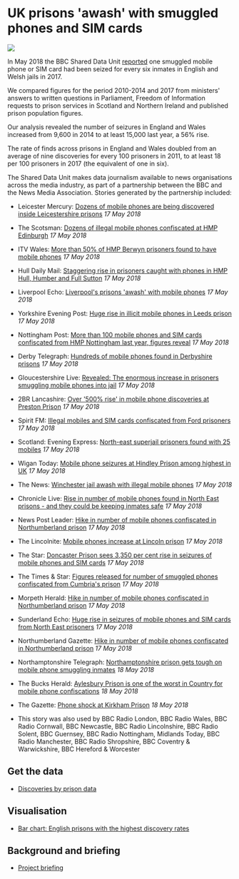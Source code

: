 # UK prisons 'awash' with smuggled phones and SIM cards

![](https://ichef.bbci.co.uk/news/660/cpsprodpb/5833/production/_100997522_hmpberwyninmarch2017dankitwoodgettyimages-653715892.jpg)

In May 2018 the BBC Shared Data Unit [reported](http://www.bbc.co.uk/news/uk-england-43869560#) one smuggled mobile phone or SIM card had been seized for every six inmates in English and Welsh jails in 2017.

We compared figures for the period 2010-2014 and 2017 from ministers' answers to written questions in Parliament, Freedom of Information requests to prison services in Scotland and Northern Ireland and published prison population figures.

Our analysis revealed the number of seizures in England and Wales increased from 9,600 in 2014 to at least 15,000 last year, a 56% rise.

The rate of finds across prisons in England and Wales doubled from an average of nine discoveries for every 100 prisoners in 2011, to at least 18 per 100 prisoners in 2017 (the equivalent of one in six).

The Shared Data Unit makes data journalism available to news organisations across the media industry, as part of a partnership between the BBC and the News Media Association. Stories generated by the partnership included:

* Leicester Mercury: [Dozens of mobile phones are being discovered inside Leicestershire prisons](https://www.leicestermercury.co.uk/news/leicester-news/dozens-mobile-phones-being-discovered-1566518) *17 May 2018*
* The Scotsman: [Dozens of illegal mobile phones confiscated at HMP Edinburgh](https://www.scotsman.com/news/dozens-of-illegal-mobile-phones-confiscated-at-hmp-edinburgh-1-4740583) *17 May 2018*
* ITV Wales: [More than 50% of HMP Berwyn prisoners found to have mobile phones](http://www.itv.com/news/wales/2018-05-17/more-than-50-of-hmp-berwyn-prisoners-found-to-have-mobile-phones/) *17 May 2018*
* Hull Daily Mail: [Staggering rise in prisoners caught with phones in HMP Hull, Humber and Full Sutton](https://www.hulldailymail.co.uk/news/hull-east-yorkshire-news/staggering-rise-prisoners-caught-phones-1579811#ICID=sharebar_twitter)  *17 May 2018*
* Liverpool Echo: [Liverpool's prisons 'awash' with mobile phones](https://www.liverpoolecho.co.uk/news/liverpool-news/liverpools-prisons-awash-mobile-phones-14673262) *17 May 2018*
* Yorkshire Evening Post: [Huge rise in illicit mobile phones in Leeds prison](https://www.yorkshireeveningpost.co.uk/news/huge-rise-in-illicit-mobile-phones-in-leeds-prison-1-9169765) *17 May 2018*
* Nottingham Post: [More than 100 mobile phones and SIM cards confiscated from HMP Nottingham last year, figures reveal](https://www.nottinghampost.com/news/nottingham-news/more-100-mobile-phones-sim-1580658#ICID=sharebar_twitter) *17 May 2018*
* Derby Telegraph: [Hundreds of mobile phones found in Derbyshire prisons](https://www.derbytelegraph.co.uk/news/dovegate-sudbury-foston-prisons-mobiles-1575352) *17 May 2018*
* Gloucestershire Live: [Revealed: The enormous increase in prisoners smuggling mobile phones into jail](https://www.gloucestershirelive.co.uk/news/gloucester-news/revealed-enormous-increase-prisoners-smuggling-1574021) *17 May 2018*
* 2BR Lancashire: [Over '500% rise' in mobile phone discoveries at Preston Prison](https://www.2br.co.uk/news/local-news/2581177/over-500-rise-in-mobile-phone-discoveries-at-preston-prison/) *17 May 2018*
* Spirit FM: [Illegal mobiles and SIM cards confiscated from Ford prisoners](https://www.spiritfm.net/news/sussex-news/2581479/illegal-mobiles-and-sim-cards-confiscated-from-ford-prisoners/) *17 May 2018*
* Scotland: Evening Express: [North-east superjail prisoners found with 25 mobiles](https://www.eveningexpress.co.uk/fp/news/local/superjail-prisoners-found-with-25-mobiles/) *17 May 2018*
* Wigan Today: [Mobile phone seizures at Hindley Prison among highest in UK](https://www.wigantoday.net/news/crime/mobile-phone-seizures-at-hindley-prison-among-highest-in-uk-1-9167839) *17 May 2018*
* The News: [Winchester jail awash with illegal mobile phones](https://www.portsmouth.co.uk/news/crime/winchester-jail-awash-with-illegal-mobile-phones-1-8500829) *17 May 2018*
* Chronicle Live: [Rise in number of mobile phones found in North East prisons - and they could be keeping inmates safe](https://www.chroniclelive.co.uk/news/north-east-news/rise-number-mobile-phones-found-14669556) *17 May 2018*
* News Post Leader: [Hike in number of mobile phones confiscated in Northumberland prison](https://www.newspostleader.co.uk/news/hike-in-number-of-mobile-phones-confiscated-in-northumberland-prison-1-9169832) *17 May 2018*
* The Lincolnite: [Mobile phones increase at Lincoln prison](https://thelincolnite.co.uk/2018/05/mobile-phones-increase-at-lincoln-prison/) *17 May 2018*
* The Star: [Doncaster Prison sees 3,350 per cent rise in seizures of mobile phones and SIM cards](https://www.thestar.co.uk/news/crime/doncaster-prison-sees-3-350-per-cent-rise-in-seizures-of-mobile-phones-and-sim-cards-1-9169599) *17 May 2018*
* The Times & Star: [Figures released for number of smuggled phones confiscated from Cumbria's prison](http://www.timesandstar.co.uk/news/Figures-released-for-number-of-smuggled-phones-confiscated-from-Cumbrias-prison-34ee0c7e-71fd-4ecc-bce4-158a36f7d02a-ds#.Wv8EeAEVePE.twitter) *17 May 2018*
* Morpeth Herald: [Hike in number of mobile phones confiscated in Northumberland prison](https://www.morpethherald.co.uk/news/hike-in-number-of-mobile-phones-confiscated-in-northumberland-prison-1-9169832) *17 May 2018*
* Sunderland Echo: [Huge rise in seizures of mobile phones and SIM cards from North East prisoners](https://www.sunderlandecho.com/news/crime/huge-rise-in-seizures-of-mobile-phones-and-sim-cards-from-north-east-prisoners-1-9169557) *17 May 2018*
* Northumberland Gazette: [Hike in number of mobile phones confiscated in Northumberland prison](https://www.northumberlandgazette.co.uk/news/hike-in-number-of-mobile-phones-confiscated-in-northumberland-prison-1-9169832) *17 May 2018*
* Northamptonshire Telegraph: [Northamptonshire prison gets tough on mobile phone smuggling inmates](https://www.northantstelegraph.co.uk/news/northamptonshire-prison-gets-tough-on-mobile-phone-smuggling-inmates-1-8504021) *18 May 2018*
* The Bucks Herald: [Aylesbury Prison is one of the worst in Country for mobile phone confiscations](https://www.bucksherald.co.uk/news/aylesbury-prison-is-one-of-the-worst-in-country-for-mobile-phone-confiscations-1-8502884) *18 May 2018*
* The Gazette: [Phone shock at Kirkham Prison](https://www.blackpoolgazette.co.uk/news/crime/phone-shock-at-kirkham-prison-1-9170443) *18 May 2018*

* This story was also used by BBC Radio London, BBC Radio Wales, BBC Radio Cornwall, BBC Newcastle, BBC Radio Lincolnshire, BBC Radio Solent, BBC Guernsey, BBC Radio Nottingham, Midlands Today, BBC Radio Manchester, BBC Radio Shropshire, BBC Coventry & Warwickshire, BBC Hereford & Worcester

## Get the data

* [Discoveries by prison data](https://docs.google.com/spreadsheets/d/1oMH4_XCAqjwc1rTW_ZbH1jgWfarfaDlzEvX9qQvI3_E/edit?usp=sharing)

## Visualisation

* [Bar chart: English prisons with the highest discovery rates](https://ichef-1.bbci.co.uk/news/624/cpsprodpb/06AD/production/_101590710_engwalesprisonsmostdiscoveries_birmingham_rf828-nc.png)

## Background and briefing

* [Project briefing](https://docs.google.com/document/d/1scAAfMtfJqcDNImSPHjrVLHLN7OItkC2ov0CbUDiCNI/edit?usp=sharing)
